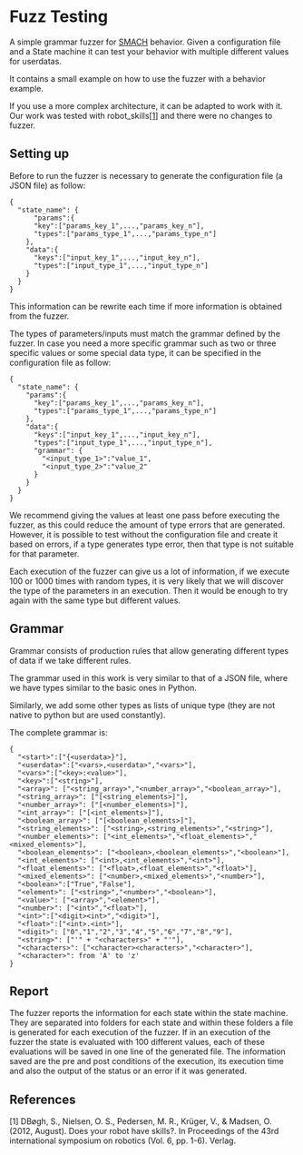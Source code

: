# Fuzz Testing

A simple grammar fuzzer for [SMACH](http://wiki.ros.org/smach) behavior. Given a configuration file and a State machine it can test your behavior with multiple different values for userdatas.

It contains a small example on how to use the fuzzer with a behavior example.

If you use a more complex architecture, it can be adapted to work with it. Our work was tested with robot_skills[[1]](#1) and there were no changes to fuzzer.

## Setting up

Before to run the fuzzer is necessary to generate the configuration file (a JSON file) as follow:
```
{
  "state_name": {
	  "params":{
      "key":["params_key_1",...,"params_key_n"],
      "types":["params_type_1",...,"params_type_n"]
    },
    "data":{
      "keys":["input_key_1",...,"input_key_n"],
      "types":["input_type_1",...,"input_type_n"]
    }
  }
}

```

This information can be rewrite each time if more information is obtained from the fuzzer.

The types of parameters/inputs must match the grammar defined by the fuzzer. 
In case you need a more specific grammar such as two or three specific values or some special data type, it can be specified in the configuration file as follow:

```
{
  "state_name": {
    "params":{
      "key":["params_key_1",...,"params_key_n"],
      "types":["params_type_1",...,"params_type_n"]
    },
    "data":{
      "keys":["input_key_1",...,"input_key_n"],
      "types":["input_type_1",...,"input_type_n"],
      "grammar": {
        "<input_type_1>":"value_1",
        "<input_type_2>":"value_2"
      }
    }
  }
}
```

We recommend giving the values at least one pass before executing the fuzzer, as this could reduce the amount of type errors that are generated. 
However, it is possible to test without the configuration file and create it based on errors, if a type generates type error, then that type is not suitable for that parameter.

Each execution of the fuzzer can give us a lot of information, if we execute 100 or 1000 times with random types, it is very likely that we will discover the type of the parameters in an execution.
Then it would be enough to try again with the same type but different values.

## Grammar

Grammar consists of production rules that allow generating different types of data if we take different rules.

The grammar used in this work is very similar to that of a JSON file, where we have types similar to the basic ones in Python.

Similarly, we add some other types as lists of unique type (they are not native to python but are used constantly).

The complete grammar is:

```
{
  "<start>":["{<userdata>}"],
  "<userdata>":["<vars>,<userdata>","<vars>"],
  "<vars>":["<key>:<value>"],
  "<key>":["<string>"],
  "<array>": ["<string_array>","<number_array>","<boolean_array>"],
  "<string_array>": ["[<string_elements>]"],
  "<number_array>": ["[<number_elements>]"],
  "<int_array>": ["[<int_elements>]"],
  "<boolean_array>": ["[<boolean_elements>]"],
  "<string_elements>": ["<string>,<string_elements>","<string>"],
  "<number_elements>": ["<int_elements>","<float_elements>","<mixed_elements>"],
  "<boolean_elements>": ["<boolean>,<boolean_elements>","<boolean>"],
  "<int_elements>": ["<int>,<int_elements>","<int>"],
  "<float_elements>": ["<float>,<float_elements>","<float>"],
  "<mixed_elements>": ["<number>,<mixed_elements>","<number>"],
  "<boolean>":["True","False"],
  "<element>": ["<string>","<number>","<boolean>"],
  "<value>": ["<array>","<element>"],
  "<number>": ["<int>","<float>"],
  "<int>":["<digit><int>","<digit>"],
  "<float>":["<int>.<int>"],
  "<digit>": ["0","1","2","3","4","5","6","7","8","9"],
  "<string>": ["'" + "<characters>" + "'"],
  "<characters>": ["<character><characters>","<character>"],
  "<character>": from 'A' to 'z'
}
```

## Report

The fuzzer reports the information for each state within the state machine. 
They are separated into folders for each state and within these folders a file is generated for each execution of the fuzzer. 
If in an execution of the fuzzer the state is evaluated with 100 different values, each of these evaluations will be saved in one line of the generated file. 
The information saved are the pre and post conditions of the execution, its execution time and also the output of the status or an error if it was generated.

## References
<a id="1">[1]</a> 
DBøgh, S., Nielsen, O. S., Pedersen, M. R., Krüger, V., & Madsen, O. (2012, August). 
Does your robot have skills?. In Proceedings of the 43rd international symposium on robotics (Vol. 6, pp. 1-6). Verlag.
